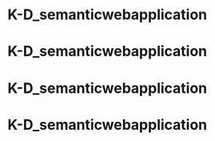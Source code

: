 # K-D_semanticwebapplication
# K-D_semanticwebapplication
# K-D_semanticwebapplication
# K-D_semanticwebapplication

